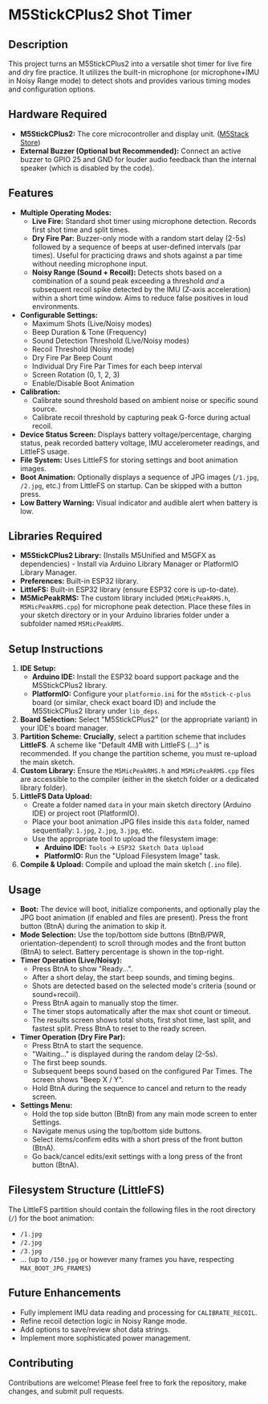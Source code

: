# M5StickCPlus2 Shot Timer

## Description

This project turns an M5StickCPlus2 into a versatile shot timer for live fire and dry fire practice. It utilizes the built-in microphone (or microphone+IMU in Noisy Range mode) to detect shots and provides various timing modes and configuration options.

## Hardware Required

* **M5StickCPlus2:** The core microcontroller and display unit. ([M5Stack Store](https://shop.m5stack.com/products/m5stickc-plus2-esp32-pico-d4))
* **External Buzzer (Optional but Recommended):** Connect an active buzzer to GPIO 25 and GND for louder audio feedback than the internal speaker (which is disabled by the code).

## Features

* **Multiple Operating Modes:**
    * **Live Fire:** Standard shot timer using microphone detection. Records first shot time and split times.
    * **Dry Fire Par:** Buzzer-only mode with a random start delay (2-5s) followed by a sequence of beeps at user-defined intervals (par times). Useful for practicing draws and shots against a par time without needing microphone input.
    * **Noisy Range (Sound + Recoil):** Detects shots based on a combination of a sound peak exceeding a threshold *and* a subsequent recoil spike detected by the IMU (Z-axis acceleration) within a short time window. Aims to reduce false positives in loud environments.
* **Configurable Settings:**
    * Maximum Shots (Live/Noisy modes)
    * Beep Duration & Tone (Frequency)
    * Sound Detection Threshold (Live/Noisy modes)
    * Recoil Threshold (Noisy mode)
    * Dry Fire Par Beep Count
    * Individual Dry Fire Par Times for each beep interval
    * Screen Rotation (0, 1, 2, 3)
    * Enable/Disable Boot Animation
* **Calibration:**
    * Calibrate sound threshold based on ambient noise or specific sound source.
    * Calibrate recoil threshold by capturing peak G-force during actual recoil.
* **Device Status Screen:** Displays battery voltage/percentage, charging status, peak recorded battery voltage, IMU accelerometer readings, and LittleFS usage.
* **File System:** Uses LittleFS for storing settings and boot animation images.
* **Boot Animation:** Optionally displays a sequence of JPG images (`/1.jpg`, `/2.jpg`, etc.) from LittleFS on startup. Can be skipped with a button press.
* **Low Battery Warning:** Visual indicator and audible alert when battery is low.

## Libraries Required

* **M5StickCPlus2 Library:** (Installs M5Unified and M5GFX as dependencies) - Install via Arduino Library Manager or PlatformIO Library Manager.
* **Preferences:** Built-in ESP32 library.
* **LittleFS:** Built-in ESP32 library (ensure ESP32 core is up-to-date).
* **M5MicPeakRMS:** The custom library included (`M5MicPeakRMS.h`, `M5MicPeakRMS.cpp`) for microphone peak detection. Place these files in your sketch directory or in your Arduino libraries folder under a subfolder named `M5MicPeakRMS`.

## Setup Instructions

1.  **IDE Setup:**
    * **Arduino IDE:** Install the ESP32 board support package and the M5StickCPlus2 library.
    * **PlatformIO:** Configure your `platformio.ini` for the `m5stick-c-plus` board (or similar, check exact board ID) and include the M5StickCPlus2 library under `lib_deps`.
2.  **Board Selection:** Select "M5StickCPlus2" (or the appropriate variant) in your IDE's board manager.
3.  **Partition Scheme:** **Crucially**, select a partition scheme that includes **LittleFS**. A scheme like "Default 4MB with LittleFS (...)" is recommended. If you change the partition scheme, you must re-upload the main sketch.
4.  **Custom Library:** Ensure the `M5MicPeakRMS.h` and `M5MicPeakRMS.cpp` files are accessible to the compiler (either in the sketch folder or a dedicated library folder).
5.  **LittleFS Data Upload:**
    * Create a folder named `data` in your main sketch directory (Arduino IDE) or project root (PlatformIO).
    * Place your boot animation JPG files inside this `data` folder, named sequentially: `1.jpg`, `2.jpg`, `3.jpg`, etc.
    * Use the appropriate tool to upload the filesystem image:
        * **Arduino IDE:** `Tools` -> `ESP32 Sketch Data Upload`
        * **PlatformIO:** Run the "Upload Filesystem Image" task.
6.  **Compile & Upload:** Compile and upload the main sketch (`.ino` file).

## Usage

* **Boot:** The device will boot, initialize components, and optionally play the JPG boot animation (if enabled and files are present). Press the front button (BtnA) during the animation to skip it.
* **Mode Selection:** Use the top/bottom side buttons (BtnB/PWR, orientation-dependent) to scroll through modes and the front button (BtnA) to select. Battery percentage is shown in the top-right.
* **Timer Operation (Live/Noisy):**
    * Press BtnA to show "Ready...".
    * After a short delay, the start beep sounds, and timing begins.
    * Shots are detected based on the selected mode's criteria (sound or sound+recoil).
    * Press BtnA again to manually stop the timer.
    * The timer stops automatically after the max shot count or timeout.
    * The results screen shows total shots, first shot time, last split, and fastest split. Press BtnA to reset to the ready screen.
* **Timer Operation (Dry Fire Par):**
    * Press BtnA to start the sequence.
    * "Waiting..." is displayed during the random delay (2-5s).
    * The first beep sounds.
    * Subsequent beeps sound based on the configured Par Times. The screen shows "Beep X / Y".
    * Hold BtnA during the sequence to cancel and return to the ready screen.
* **Settings Menu:**
    * Hold the top side button (BtnB) from any main mode screen to enter Settings.
    * Navigate menus using the top/bottom side buttons.
    * Select items/confirm edits with a short press of the front button (BtnA).
    * Go back/cancel edits/exit settings with a long press of the front button (BtnA).

## Filesystem Structure (LittleFS)

The LittleFS partition should contain the following files in the root directory (`/`) for the boot animation:

* `/1.jpg`
* `/2.jpg`
* `/3.jpg`
* ... (up to `/150.jpg` or however many frames you have, respecting `MAX_BOOT_JPG_FRAMES`)

## Future Enhancements

* Fully implement IMU data reading and processing for `CALIBRATE_RECOIL`.
* Refine recoil detection logic in Noisy Range mode.
* Add options to save/review shot data strings.
* Implement more sophisticated power management.

## Contributing

Contributions are welcome! Please feel free to fork the repository, make changes, and submit pull requests.
